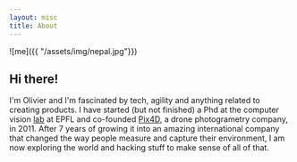 ```yaml
---
layout: misc
title: About
---
```


![me]({{ "/assets/img/nepal.jpg"}})

## Hi there!

I'm Olivier and I'm fascinated by tech, agility and anything related to creating products. I have started (but not finished) a Phd at the computer vision [lab](http://cvlab.epfl.ch) at EPFL and co-founded [Pix4D](https://pix4d.com), a drone photogrametry company, in 2011. After 7 years of growing it into an amazing international company that changed the way people measure and capture their environment, I am now exploring the world and hacking stuff to make sense of all of that.
